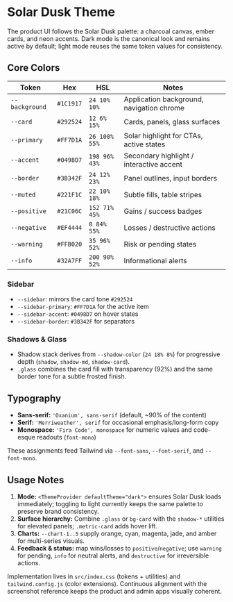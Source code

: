 # Solar Dusk Theme

The product UI follows the Solar Dusk palette: a charcoal canvas, ember cards, and neon accents. Dark mode is the canonical look and remains active by default; light mode reuses the same token values for consistency.

## Core Colors

| Token | Hex | HSL | Notes |
| --- | --- | --- | --- |
| `--background` | `#1C1917` | `24 10% 10%` | Application background, navigation chrome |
| `--card` | `#292524` | `12 6% 15%` | Cards, panels, glass surfaces |
| `--primary` | `#FF7D1A` | `26 100% 55%` | Solar highlight for CTAs, active states |
| `--accent` | `#0498D7` | `198 96% 43%` | Secondary highlight / interactive accent |
| `--border` | `#3B342F` | `24 12% 23%` | Panel outlines, input borders |
| `--muted` | `#221F1C` | `22 10% 18%` | Subtle fills, table stripes |
| `--positive` | `#21C06C` | `152 71% 45%` | Gains / success badges |
| `--negative` | `#EF4444` | `0 84% 55%` | Losses / destructive actions |
| `--warning` | `#FFB020` | `35 96% 52%` | Risk or pending states |
| `--info` | `#32A7FF` | `200 90% 52%` | Informational alerts |

### Sidebar
- `--sidebar`: mirrors the card tone `#292524`
- `--sidebar-primary`: `#FF7D1A` for the active item
- `--sidebar-accent`: `#0498D7` on hover states
- `--sidebar-border`: `#3B342F` for separators

### Shadows & Glass
- Shadow stack derives from `--shadow-color` (`24 18% 8%`) for progressive depth (`shadow`, `shadow-md`, `shadow-card`).
- `.glass` combines the card fill with transparency (92%) and the same border tone for a subtle frosted finish.

## Typography
- **Sans-serif:** `'Oxanium', sans-serif` (default, ~90% of the content)
- **Serif:** `'Merriweather', serif` for occasional emphasis/long-form copy
- **Monospace:** `'Fira Code', monospace` for numeric values and code-esque readouts (`font-mono`)

These assignments feed Tailwind via `--font-sans`, `--font-serif`, and `--font-mono`.

## Usage Notes
1. **Mode:** `<ThemeProvider defaultTheme="dark">` ensures Solar Dusk loads immediately; toggling to light currently keeps the same palette to preserve brand consistency.
2. **Surface hierarchy:** Combine `.glass` or `bg-card` with the `shadow-*` utilities for elevated panels; `.metric-card` adds hover lift.
3. **Charts:** `--chart-1..5` supply orange, cyan, magenta, jade, and amber for multi-series visuals.
4. **Feedback & status:** map wins/losses to `positive`/`negative`; use `warning` for pending, `info` for neutral alerts, and `destructive` for irreversible actions.

Implementation lives in `src/index.css` (tokens + utilities) and `tailwind.config.js` (color extensions). Continuous alignment with the screenshot reference keeps the product and admin apps visually coherent.
